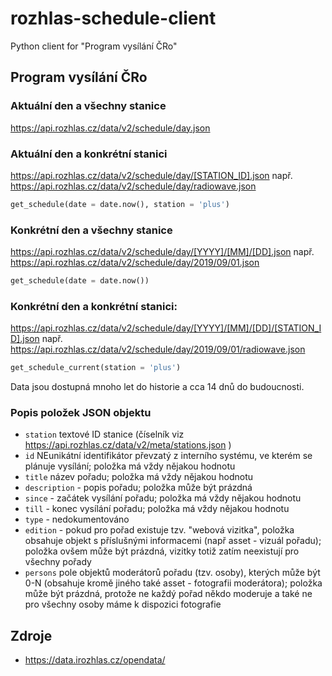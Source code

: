 # rozhlas-schedule-client
Python client for "Program vysílání ČRo"

## Program vysílání ČRo

### Aktuální den a všechny stanice
https://api.rozhlas.cz/data/v2/schedule/day.json

### Aktuální den a konkrétní stanici
https://api.rozhlas.cz/data/v2/schedule/day/[STATION_ID].json
např. https://api.rozhlas.cz/data/v2/schedule/day/radiowave.json

```python
get_schedule(date = date.now(), station = 'plus')
```

### Konkrétní den a všechny stanice
https://api.rozhlas.cz/data/v2/schedule/day/[YYYY]/[MM]/[DD].json
např. https://api.rozhlas.cz/data/v2/schedule/day/2019/09/01.json

```python
get_schedule(date = date.now())
```

### Konkrétní den a konkrétní stanici:
https://api.rozhlas.cz/data/v2/schedule/day/[YYYY]/[MM]/[DD]/[STATION_ID].json
např. https://api.rozhlas.cz/data/v2/schedule/day/2019/09/01/radiowave.json

```python
get_schedule_current(station = 'plus')
```

Data jsou dostupná mnoho let do historie a cca 14 dnů do budoucnosti.

### Popis položek JSON objektu

- `station` textové ID stanice (číselník viz https://api.rozhlas.cz/data/v2/meta/stations.json )
- `id` NEunikátní identifikátor převzatý z interního systému, ve kterém se plánuje vysílání; položka má vždy nějakou hodnotu
- `title` název pořadu; položka má vždy nějakou hodnotu
- `description` - popis pořadu; položka může být prázdná
- `since` - začátek vysílání pořadu; položka má vždy nějakou hodnotu
- `till` - konec vysílání pořadu; položka má vždy nějakou hodnotu
- `type` - nedokumentováno
- `edition` - pokud pro pořad existuje tzv. "webová vizitka", položka obsahuje objekt s příslušnými informacemi (např asset - vizuál pořadu); položka ovšem může být prázdná, vizitky totiž zatím neexistují pro všechny pořady
- `persons` pole objektů moderátorů pořadu (tzv. osoby), kterých může být 0-N (obsahuje kromě jiného také asset - fotografii moderátora); položka může být prázdná, protože ne každý pořad někdo moderuje a také ne pro všechny osoby máme k dispozici fotografie

## Zdroje
- https://data.irozhlas.cz/opendata/
